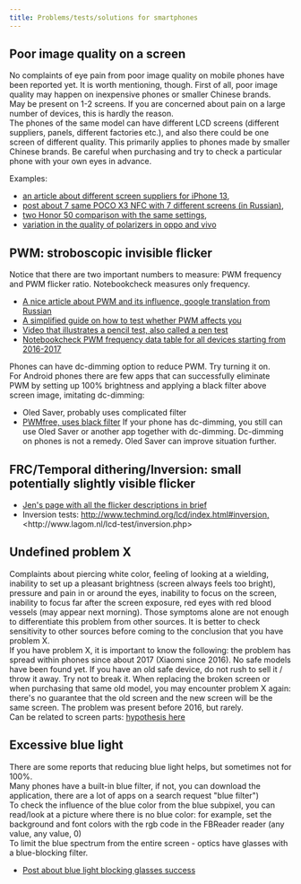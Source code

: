 ```yaml
---
title: Problems/tests/solutions for smartphones
---
```

## Poor image quality on a screen
No complaints of eye pain from poor image quality on mobile phones have been reported yet. It is worth mentioning, though. First of all, poor image quality may happen on inexpensive phones or smaller Chinese brands.  
May be present on 1-2 screens. If you are concerned about pain on a large number of devices, this is hardly the reason.  
The phones of the same model can have different LCD screens (different suppliers, panels, different factories etc.), and also there could be one screen of different quality. This primarily applies to phones made by smaller Chinese brands. Be careful when purchasing and try to check a particular phone with your own eyes in advance.

Examples: 
- [an article about different screen suppliers for iPhone 13](https://english.etnews.com/20210506200001),
- [post about 7 same POCO X3 NFC with 7 different screens (in Russian)](https://4pda.to/forum/index.php?showtopic=943228&view=findpost&p=111348742),
- [two Honor 50 comparison with the same settings](https://ds-blobs-4.cdn.devapps.ru/24450744.jpg),
- [variation in the quality of polarizers in oppo and vivo](https://ledstrain.org/d/1334-smartphone-polarization-research)

## PWM: stroboscopic invisible flicker
Notice that there are two important numbers to measure: PWM frequency and PWM flicker ratio. Notebookcheck measures only frequency.  
- [A nice article about PWM and its influence, google translation from Russian](https://deep--review-com.translate.goog/articles/amoled-pwm-flicker/?_x_tr_sl=ru&_x_tr_tl=en&_x_tr_hl=ru)
- [A simplified guide on how to test whether PWM affects you](https://ledstrain.org/d/1404-eyestrain-triggers/9)
- [Video that illustrates a pencil test, also called a pen test](https://www.youtube.com/watch?v=IHKWQRzS2tE&loop=0)
- [Notebookcheck PWM frequency data table for all devices starting from 2016-2017](https://www.notebookcheck.net/Benchmarks-and-Test-Results.142793.0.html?type=&sort=&max_results=1000&archive=1&or=0&showBars=1&bench_350_944=1&model=1&screen_panel_type=1)   
 
Phones can have dc-dimming option to reduce PWM. Try turning it on.  
For Android phones there are few apps that can successfully eliminate PWM by setting up 100% brightness and applying a black filter above screen image, imitating dc-dimming:
- Oled Saver, probably uses complicated filter
- [PWMfree, uses black filter](https://forum.xda-developers.com/t/app-amoled-pwmfree.3898070/?__cf_chl_jschl_tk__=AFSoq18Bz4MKbpn8Y6AJvLHyTLxp0y1prraqCthK0aY-1640438292-0-gaNycGzNCxE)
If your phone has dc-dimming, you still can use Oled Saver or another app together with dc-dimming. Dc-dimming on phones is not a remedy. Oled Saver can improve situation further.

## FRC/Temporal dithering/Inversion: small potentially slightly visible flicker
- [Jen's page with all the flicker descriptions in brief](https://www.flickersense.org/background/led-screens)
- Inversion tests: [http://www.techmind.org/lcd/index.html#inversion, ](http://www.techmind.org/lcd/index.html#inversion,)<http://www.lagom.nl/lcd-test/inversion.php>

## Undefined problem X
Complaints about piercing white color, feeling of looking at a wielding, inability to set up a pleasant brightness (screen always feels too bright), pressure and pain in or around the eyes, inability to focus on the screen, inability to focus far after the screen exposure, red eyes with red blood vessels (may appear next morning). Those symptoms alone are not enough to differentiate this problem from other sources. It is better to check sensitivity to other sources before coming to the conclusion that you have problem X.  
If you have problem X, it is important to know the following: the problem has spread within phones since about 2017 (Xiaomi since 2016). No safe models have been found yet. If you have an old safe device, do not rush to sell it / throw it away. Try not to break it. When replacing the broken screen or when purchasing that same old model, you may encounter problem X again: there's no guarantee that the old screen and the new screen will be the same screen.
The problem was present before 2016, but rarely.  
Can be related to screen parts: [hypothesis here](https://ledstrain.org/d/1458-ips-screen-parts-description-and-dangerous-parts-hypothesis-lightvergence)

## Excessive blue light
There are some reports that reducing blue light helps, but sometimes not for 100%.   
Many phones have a built-in blue filter, if not, you can download the application, there are a lot of apps on a search request "blue filter")   
To check the influence of the blue color from the blue subpixel, you can read/look at a picture where there is no blue color: for example, set the background and font colors with the rgb code in the FBReader reader (any value, any value, 0)   
To limit the blue spectrum from the entire screen - optics have glasses with a blue-blocking filter.   
- [Post about blue light blocking glasses success](https://ledstrain.org/d/798-anyone-had-success-with-blue-light-filters/25)   
